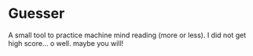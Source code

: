 # Guesser
A small tool to practice machine mind reading (more or less).
I did not get high score... o well. maybe you will!
